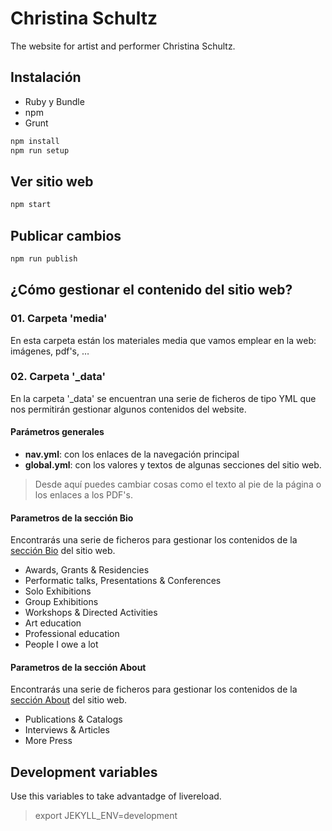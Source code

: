 # Christina Schultz

The website for artist and performer Christina Schultz.

## Instalación

- Ruby y Bundle
- npm
- Grunt

```bash
npm install
npm run setup
```

## Ver sitio web

```bash
npm start
```

## Publicar cambios

```bash
npm run publish
```


## ¿Cómo gestionar el contenido del sitio web?

### 01. Carpeta 'media'

En esta carpeta están los materiales media que vamos emplear en la web: imágenes, pdf's, …

### 02. Carpeta '_data'

En la carpeta '_data' se encuentran una serie de ficheros de tipo YML que nos permitirán gestionar algunos contenidos del website.

#### Parámetros generales

- **nav.yml**: con los enlaces de la navegación principal
- **global.yml**: con los valores y textos de algunas secciones del sitio web.

> Desde aquí puedes cambiar cosas como el texto al pie de la página o los enlaces a los PDF's.

#### Parametros de la sección Bio

Encontrarás una serie de ficheros para gestionar los contenidos de la [sección Bio](http://www.christinaschultz.com/bio) del sitio web.

- Awards, Grants & Residencies
- Performatic talks, Presentations & Conferences
- Solo Exhibitions
- Group Exhibitions
- Workshops & Directed Activities
- Art education
- Professional education
- People I owe a lot 

#### Parametros de la sección About

Encontrarás una serie de ficheros para gestionar los contenidos de la [sección About](http://www.christinaschultz.com/about) del sitio web.

- Publications & Catalogs
- Interviews & Articles
- More Press


## Development variables

Use this variables to take advantadge of livereload.

> export JEKYLL_ENV=development


